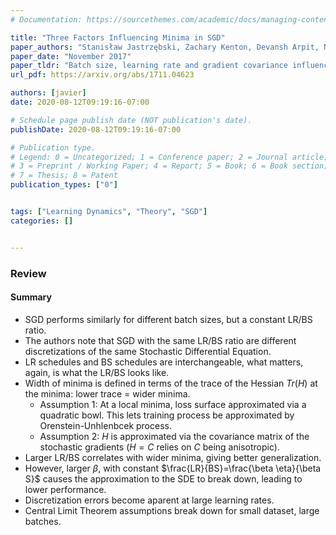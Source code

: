 ```yaml
---
# Documentation: https://sourcethemes.com/academic/docs/managing-content/

title: "Three Factors Influencing Minima in SGD"
paper_authors: "Stanisław Jastrzębski, Zachary Kenton, Devansh Arpit, Nicolas Ballas, Asja Fischer, Yoshua Bengio, Amos Storkey"
paper_date: "November 2017"
paper_tldr: "Batch size, learning rate and gradient covariance influence minima. LR/BS ratio is key in the width of the minima, impacting generalization. SGD as SDE discretization. Experimental validation of theory."
url_pdf: https://arxiv.org/abs/1711.04623

authors: [javier]
date: 2020-08-12T09:19:16-07:00

# Schedule page publish date (NOT publication's date).
publishDate: 2020-08-12T09:19:16-07:00

# Publication type.
# Legend: 0 = Uncategorized; 1 = Conference paper; 2 = Journal article;
# 3 = Preprint / Working Paper; 4 = Report; 5 = Book; 6 = Book section;
# 7 = Thesis; 8 = Patent
publication_types: ["0"]


tags: ["Learning Dynamics", "Theory", "SGD"]
categories: []


---
```


### Review

#### Summary
- SGD performs similarly for different batch sizes, but a constant LR/BS ratio. 
- The authors note that SGD with the same LR/BS ratio are different discretizations of the same Stochastic Differential Equation. 
- LR schedules and BS schedules are interchangeable, what matters, again, is what the LR/BS looks like. 
- Width of minima is defined in terms of the trace of the Hessian $Tr(H)$ at the minima: lower trace = wider minima. 
  - Assumption 1: At a local minima, loss surface approximated via a quadratic bowl. This lets training process be approximated by Orenstein-Unhlenbcek process. 
  - Assumption 2: $H$ is approximated via the covariance matrix of the stochastic gradients ($H=C$ relies on $C$ being anisotropic). 
- Larger LR/BS correlates with wider minima, giving better generalization. 
- However, larger $\beta$, with constant $\frac{LR}{BS}=\frac{\beta \eta}{\beta S}$ causes the approximation to the SDE to break down, leading to lower performance.
- Discretization errors become aparent at large learning rates. 
- Central Limit Theorem assumptions break down for small dataset, large batches. 


